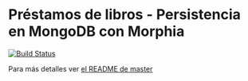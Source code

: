 # Préstamos de libros - Persistencia en MongoDB con Morphia

[![Build Status](https://travis-ci.org/uqbar-project/eg-libros-morphia.svg?branch=fresh)](https://travis-ci.org/uqbar-project/eg-libros-morphia)

Para más detalles ver [el README de master](https://github.com/uqbar-project/eg-libros-morphia/blob/master/README.md)
